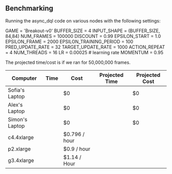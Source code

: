 ## Benchmarking
Running the async_dql code on various nodes with the following settings:

GAME = 'Breakout-v0'
BUFFER_SIZE = 4
INPUT_SHAPE = (BUFFER_SIZE, 84,84)
NUM_FRAMES = 100000
DISCOUNT = 0.99
EPSILON_START = 1.0
EPSILON_FRAME = 2000
EPSILON_TRAINING_PERIOD = 100
PRED_UPDATE_RATE = 32
TARGET_UPDATE_RATE = 1000
ACTION_REPEAT = 4
NUM_THREADS = 16
LR = 0.00025 # learning rate
MOMENTUM = 0.95


The projected time/cost is if we ran for 50,000,000 frames.

| Computer       | Time | Cost          | Projected Time | Projected Cost |
|----------------|------|---------------|----------------|----------------|
| Sofia's Laptop |      | $0            |                | $0             |
| Alex's Laptop  |      | $0            |                | $0             |
| Simon's Laptop |      | $0            |                | $0             |
| c4.4xlarge     |      | $0.796 / hour |                |                |
| p2.xlarge      |      | $0.9 / hour   |                |                |
| g3.4xlarge     |      | $1.14 / Hour  |                |                |
